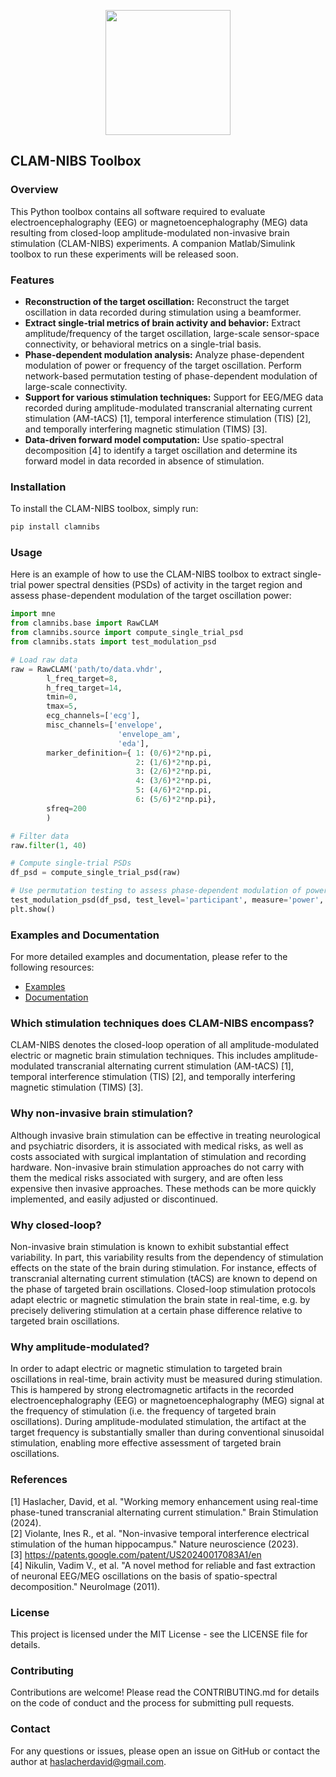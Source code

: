 <p align="center"><img src="https://github.com/davidhaslacher/clam-nibs/assets/17557712/42767758-25fd-43ce-952e-53eda9240273" width="200"></p>

## CLAM-NIBS Toolbox

### Overview
This Python toolbox contains all software required to evaluate electroencephalography (EEG) or magnetoencephalography (MEG) data resulting from closed-loop amplitude-modulated non-invasive brain stimulation (CLAM-NIBS) experiments. A companion Matlab/Simulink toolbox to run these experiments will be released soon.

### Features
- **Reconstruction of the target oscillation:** Reconstruct the target oscillation in data recorded during stimulation using a beamformer.
- **Extract single-trial metrics of brain activity and behavior:** Extract amplitude/frequency of the target oscillation, large-scale sensor-space connectivity, or behavioral metrics on a single-trial basis.
- **Phase-dependent modulation analysis:** Analyze phase-dependent modulation of power or frequency of the target oscillation. Perform network-based permutation testing of phase-dependent modulation of large-scale connectivity.
- **Support for various stimulation techniques:** Support for EEG/MEG data recorded during amplitude-modulated transcranial alternating current stimulation (AM-tACS) [1], temporal interference stimulation (TIS) [2], and temporally interfering magnetic stimulation (TIMS) [3].
- **Data-driven forward model computation:** Use spatio-spectral decomposition [4] to identify a target oscillation and determine its forward model in data recorded in absence of stimulation.

### Installation
To install the CLAM-NIBS toolbox, simply run:

```sh
pip install clamnibs
```

### Usage
Here is an example of how to use the CLAM-NIBS toolbox to extract single-trial power spectral densities (PSDs) of activity in the target region and assess phase-dependent modulation of the target oscillation power:
```python
import mne
from clamnibs.base import RawCLAM
from clamnibs.source import compute_single_trial_psd
from clamnibs.stats import test_modulation_psd

# Load raw data
raw = RawCLAM('path/to/data.vhdr', 
        l_freq_target=8,
        h_freq_target=14,
        tmin=0,
        tmax=5,
        ecg_channels=['ecg'],
        misc_channels=['envelope',
                        'envelope_am',
                        'eda'],
        marker_definition={ 1: (0/6)*2*np.pi,
                            2: (1/6)*2*np.pi,
                            3: (2/6)*2*np.pi,
                            4: (3/6)*2*np.pi,
                            5: (4/6)*2*np.pi,
                            6: (5/6)*2*np.pi},
        sfreq=200
        )

# Filter data
raw.filter(1, 40)

# Compute single-trial PSDs
df_psd = compute_single_trial_psd(raw)

# Use permutation testing to assess phase-dependent modulation of power of the target oscillation
test_modulation_psd(df_psd, test_level='participant', measure='power', plot=True)
plt.show()
```

### Examples and Documentation

For more detailed examples and documentation, please refer to the following resources:

- [Examples](examples/)
- [Documentation](https://clam-nibs.readthedocs.io/)

### Which stimulation techniques does CLAM-NIBS encompass?
CLAM-NIBS denotes the closed-loop operation of all amplitude-modulated electric or magnetic brain stimulation techniques. This includes amplitude-modulated transcranial alternating current stimulation (AM-tACS) [1], temporal interference stimulation (TIS) [2], and temporally interfering magnetic stimulation (TIMS) [3].

### Why non-invasive brain stimulation?
Although invasive brain stimulation can be effective in treating neurological and psychiatric disorders, it is associated with medical risks, as well as costs associated with surgical implantation of stimulation and recording hardware. Non-invasive brain stimulation approaches do not carry with them the medical risks associated with surgery, and are often less expensive then invasive approaches. These methods can be more quickly implemented, and easily adjusted or discontinued.

### Why closed-loop?
Non-invasive brain stimulation is known to exhibit substantial effect variability. In part, this variability results from the dependency of stimulation effects on the state of the brain during stimulation. For instance, effects of transcranial alternating current stimulation (tACS) are known to depend on the phase of targeted brain oscillations. Closed-loop stimulation protocols adapt electric or magnetic stimulation the brain state in real-time, e.g. by precisely delivering stimulation at a certain phase difference relative to targeted brain oscillations.

### Why amplitude-modulated?
In order to adapt electric or magnetic stimulation to targeted brain oscillations in real-time, brain activity must be measured during stimulation. This is hampered by strong electromagnetic artifacts in the recorded electroencephalography (EEG) or magnetoencephalography (MEG) signal at the frequency of stimulation (i.e. the frequency of targeted brain oscillations). During amplitude-modulated stimulation, the artifact at the target frequency is substantially smaller than during conventional sinusoidal stimulation, enabling more effective assessment of targeted brain oscillations.

### References
[1] Haslacher, David, et al. "Working memory enhancement using real-time phase-tuned transcranial alternating current stimulation." Brain Stimulation (2024).<br>
[2] Violante, Ines R., et al. "Non-invasive temporal interference electrical stimulation of the human hippocampus." Nature neuroscience (2023).<br>
[3] https://patents.google.com/patent/US20240017083A1/en <br>
[4] Nikulin, Vadim V., et al. "A novel method for reliable and fast extraction of neuronal EEG/MEG oscillations on the basis of spatio-spectral decomposition." NeuroImage (2011).

### License
This project is licensed under the MIT License - see the LICENSE file for details.

### Contributing
Contributions are welcome! Please read the CONTRIBUTING.md for details on the code of conduct and the process for submitting pull requests.

### Contact
For any questions or issues, please open an issue on GitHub or contact the author at haslacherdavid@gmail.com.